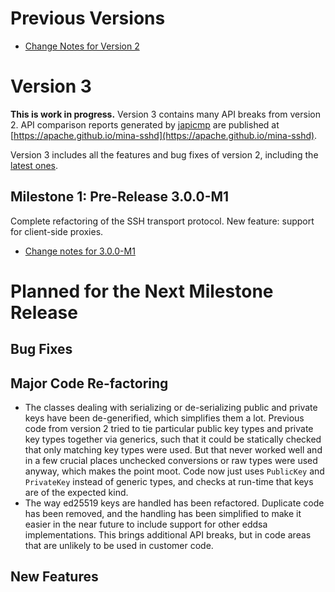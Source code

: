 # Previous Versions

* [Change Notes for Version 2](./docs/changes/version2.md)

# Version 3

**This is work in progress.**  Version 3 contains many API breaks from version 2. API comparison reports generated by [japicmp](https://siom79.github.io/japicmp) are published at [https://apache.github.io/mina-sshd](https://apache.github.io/mina-sshd).

Version 3 includes all the features and bug fixes of version 2, including the [latest ones](https://github.com/apache/mina-sshd/blob/master/CHANGES.md#planned-for-next-version).

## Milestone 1: Pre-Release 3.0.0-M1

Complete refactoring of the SSH transport protocol. New feature: support for client-side proxies.

* [Change notes for 3.0.0-M1](./doc/changes/3.0.0-M1.md)

# Planned for the Next Milestone Release

## Bug Fixes

## Major Code Re-factoring

* The classes dealing with serializing or de-serializing public and private keys have been de-generified, which simplifies them a lot. Previous code from version 2 tried to tie particular public key types and private key types together via generics, such that it could be statically checked that only matching key types were used. But that never worked well and in a few crucial places unchecked conversions or raw types were used anyway, which makes the point moot. Code now just uses `PublicKey` and `PrivateKey` instead of generic types, and checks at run-time that keys are of the expected kind.
* The way ed25519 keys are handled has been refactored. Duplicate code has been removed, and the handling has been simplified to make it easier in the near future to include support for other eddsa implementations. This brings additional API breaks, but in code areas that are unlikely to be used in customer code.

## New Features